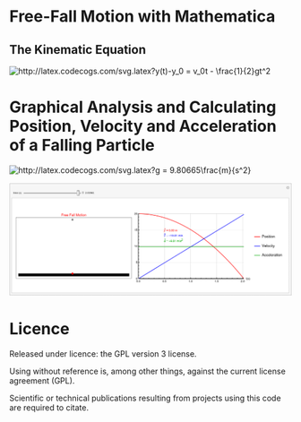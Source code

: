 # Free-Fall Motion with Mathematica

## The Kinematic Equation
<img src="http://latex.codecogs.com/svg.latex?y-y_0&space;=&space;v_0t&space;-&space;\frac{1}{2}gt^2&space;" title="http://latex.codecogs.com/svg.latex?y(t)-y_0 = v_0t - \frac{1}{2}gt^2 " />

# Graphical Analysis and Calculating Position, Velocity and Acceleration of a Falling Particle 
<img src="http://latex.codecogs.com/svg.latex?g&space;=&space;9.80665\frac{m}{s^2}" title="http://latex.codecogs.com/svg.latex?g = 9.80665\frac{m}{s^2}" />

![freefall](https://github.com/kadirtastepe/Free-Fall/blob/master/freefall.GIF)

# Licence
Released under licence: the GPL version 3 license.

Using without reference is, among other things, against the current license agreement (GPL).

Scientific or technical publications resulting from projects using this code are required to citate.

